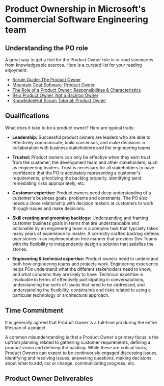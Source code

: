 # Product Ownership in Microsoft's Commercial Software Engineering team

## Understanding the PO role

A great way to get a feel for the Product Owner role is to read summaries from knowledgeable sources. Here is a curated list for your reading enjoyment:

* [Scrum Guide: The Product Owner](https://www.scrumguides.org/scrum-guide.html#team-po)
* [Mountain Goat Software: Product Owner](https://www.mountaingoatsoftware.com/agile/scrum/roles/product-owner)
* [The Role of a Product Owner: Responsibilities & Characteristics](https://www.frontrowagile.com/blog/posts/74-the-role-of-a-product-owner-responsibilities-and-characteristics)
* [Be a Product Owner, Not a Backlog Owner](https://productcraft.com/perspectives/be-a-product-owner-not-a-backlog-owner/)
* [KnowledgeHut Scrum Tutorial: Product Owner](https://www.knowledgehut.com/tutorials/scrum-tutorial/product-owner)

## Qualifications

What does it take to be a product owner? Here are typical traits:

* **Leadership:** Successful product owners are leaders who are able to effectivley communicate, build consensus, and make decisions in collaboration with business stakeholders and the engineering teams.

* **Trusted:** Product owners can only be effective when they earn trust from the customer, the development team and other stakeholders, such as engineering leaders. Trust is necessary for all stakeholders to have confidence that the PO is accurately representing a customer's requirements, prioritizing the backlog properly, identifying asnd remediating risks appropriately, etc.

* **Customer expertise:** Product owners need deep understanding of a customer's business goals, problems and constraints. The PO also needs a close relationship with decision makers at customers to work through issues and make decisions.

* **Skill creating and grooming backlogs:** Understanding and framing customer business goals in terms that are understandable and actionable by an engineering team is a complex task that typcially takes many years of experience to master. A correctly crafted backlog defines user stories in an implementation free manner that provides Dev Teams with the flexibility to independently design a solution that satisfies the stories.

* **Engineering & technical expertise:** Product owners need to understand both how engineering teams and projects work. Engineering experience helps POs understand what the different stakeholders need to know, and what concerns they are likely to have. Technical expertise is invaluable in terms of effectively participating in conversatations, understanding the sorts of issues that need to be addressed, and understanding the flexibility, contstraints and risks related to using a particular technology or architectural approach.

## Time Commitment
It is generally agreed that Product Owner is a full-time job during the entire lifespan of a project.

A common misunderstanding is that a Product Owner's primary focus is the upfront planning related to gathering customer requirements, defining a product vision and defining the backlog. While these are critical tasks, Product Owners can expect to be continuously engaged discussing issues, identifying and resolving issues, answering questions, making decisions about what to add, cut or change, communicating progress, etc.

## Product Owner Deliverables
